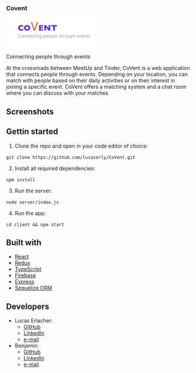 
### Covent 

![](readme_images/Screenshot%202020-12-12%20at%2022.22.46.png)

Connecting people through events

At the crossroads between MeetUp and Tinder, CoVent is a web application that connects people through events. Depending on your location, you can match with people based on their daily activities or on their interest in joining a specific event. CoVent offers a matching system and a chat room where you can discuss with your matches

## Screenshots

## Gettin started

1. Clone the repo and open in your code editor of choice:
```
git clone https://github.com/lucaserly/CoVent.git
```
2. Install all required dependencies:
```
npm install
```
3. Run the server:
```
node server/index.js
```
4. Run the app:
```
cd client && npm start
```

## Built with
- [React](https://reactjs.org)
- [Redux](https://redux.js.org)
- [TypeScript](https://www.typescriptlang.org)
- [Firebase](https://firebase.google.com)
- [Express](https://expressjs.com)
- [Sequelize ORM](https://sequelize.org)

## Developers
- Lucas Erlacher:
  - [GitHub](https://github.com/lucaserly)
  - [LinkedIn](https://www.linkedin.com/in/lucaserlacher/)
  - [e-mail](mailto:l.erlacher@icloud.com)
- Benjamin:
  - [GitHub](https://github.com/ophren)
  - [LinkedIn](https://www.linkedin.com/in/benjamin-bayet-56a36a144)
  - [e-mail](mailto:ophren_lied@live.fr)
